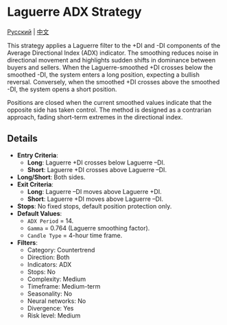# Laguerre ADX Strategy
[Русский](README_ru.md) | [中文](README_cn.md)

This strategy applies a Laguerre filter to the +DI and -DI components of the Average Directional Index (ADX) indicator. The smoothing reduces noise in directional movement and highlights sudden shifts in dominance between buyers and sellers. When the Laguerre-smoothed +DI crosses below the smoothed -DI, the system enters a long position, expecting a bullish reversal. Conversely, when the smoothed +DI crosses above the smoothed -DI, the system opens a short position.

Positions are closed when the current smoothed values indicate that the opposite side has taken control. The method is designed as a contrarian approach, fading short-term extremes in the directional index.

## Details

- **Entry Criteria**:
  - **Long**: Laguerre +DI crosses below Laguerre –DI.
  - **Short**: Laguerre +DI crosses above Laguerre –DI.
- **Long/Short**: Both sides.
- **Exit Criteria**:
  - **Long**: Laguerre –DI moves above Laguerre +DI.
  - **Short**: Laguerre +DI moves above Laguerre –DI.
- **Stops**: No fixed stops, default position protection only.
- **Default Values**:
  - `ADX Period` = 14.
  - `Gamma` = 0.764 (Laguerre smoothing factor).
  - `Candle Type` = 4-hour time frame.
- **Filters**:
  - Category: Countertrend
  - Direction: Both
  - Indicators: ADX
  - Stops: No
  - Complexity: Medium
  - Timeframe: Medium-term
  - Seasonality: No
  - Neural networks: No
  - Divergence: Yes
  - Risk level: Medium
